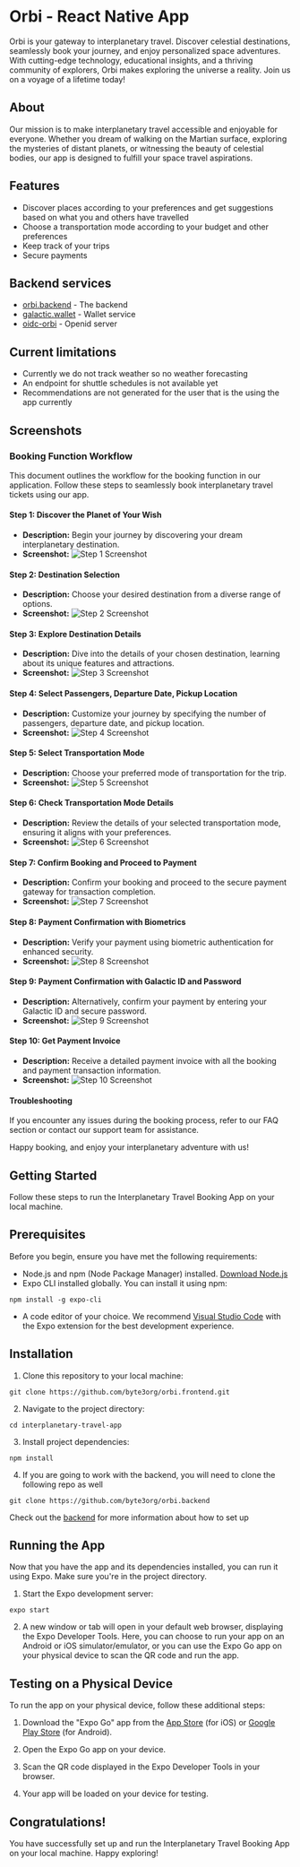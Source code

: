 
# Orbi - React Native App

Orbi is your gateway to interplanetary travel. Discover celestial destinations, seamlessly book your journey, and enjoy personalized space adventures. With cutting-edge technology, educational insights, and a thriving community of explorers, Orbi makes exploring the universe a reality. Join us on a voyage of a lifetime today!
## About

Our mission is to make interplanetary travel accessible and enjoyable for everyone. Whether you dream of walking on the Martian surface, exploring the mysteries of distant planets, or witnessing the beauty of celestial bodies, our app is designed to fulfill your space travel aspirations.

## Features

- Discover places according to your preferences and get suggestions based on what you and others have travelled
- Choose a transportation mode according to your budget and other preferences
- Keep track of your trips
- Secure payments

## Backend services

- [orbi.backend](https://github.com/byte3org/orbi.backend) - The backend
- [galactic.wallet](https://github.com/byte3org/galactic.wallet) - Wallet service
- [oidc-orbi](https://github.com/byte3org/oidc-orbi) - Openid server

## Current limitations

- Currently we do not track weather so no weather forecasting
- An endpoint for shuttle schedules is not available yet
- Recommendations are not generated for the user that is the using the app currently

## Screenshots

### Booking Function Workflow

This document outlines the workflow for the booking function in our application. Follow these steps to seamlessly book interplanetary travel tickets using our app.

#### Step 1: Discover the Planet of Your Wish

- **Description:** Begin your journey by discovering your dream interplanetary destination.
- **Screenshot:** ![Step 1 Screenshot](assets/screenshots/1b.JPG)

#### Step 2: Destination Selection

- **Description:** Choose your desired destination from a diverse range of options.
- **Screenshot:** ![Step 2 Screenshot](assets/screenshots/2b.JPG)

#### Step 3: Explore Destination Details

- **Description:** Dive into the details of your chosen destination, learning about its unique features and attractions.
- **Screenshot:** ![Step 3 Screenshot](assets/screenshots/3b.JPG)

#### Step 4: Select Passengers, Departure Date, Pickup Location

- **Description:** Customize your journey by specifying the number of passengers, departure date, and pickup location.
- **Screenshot:** ![Step 4 Screenshot](assets/screenshots/4b.JPG)

#### Step 5: Select Transportation Mode

- **Description:** Choose your preferred mode of transportation for the trip.
- **Screenshot:** ![Step 5 Screenshot](assets/screenshots/5b.JPG)

#### Step 6: Check Transportation Mode Details

- **Description:** Review the details of your selected transportation mode, ensuring it aligns with your preferences.
- **Screenshot:** ![Step 6 Screenshot](assets/screenshots/6b.JPG)

#### Step 7: Confirm Booking and Proceed to Payment

- **Description:** Confirm your booking and proceed to the secure payment gateway for transaction completion.
- **Screenshot:** ![Step 7 Screenshot](assets/screenshots/7b.jpg)

#### Step 8: Payment Confirmation with Biometrics

- **Description:** Verify your payment using biometric authentication for enhanced security.
- **Screenshot:** ![Step 8 Screenshot](assets/screenshots/8b.JPG)

#### Step 9: Payment Confirmation with Galactic ID and Password

- **Description:** Alternatively, confirm your payment by entering your Galactic ID and secure password.
- **Screenshot:** ![Step 9 Screenshot](assets/screenshots/9b.JPG)

#### Step 10: Get Payment Invoice

- **Description:** Receive a detailed payment invoice with all the booking and payment transaction information.
- **Screenshot:** ![Step 10 Screenshot](assets/screenshots/10b.JPG)

#### Troubleshooting

If you encounter any issues during the booking process, refer to our FAQ section or contact our support team for assistance.

Happy booking, and enjoy your interplanetary adventure with us!

## Getting Started


Follow these steps to run the Interplanetary Travel Booking App on your local machine.

## Prerequisites

Before you begin, ensure you have met the following requirements:

- Node.js and npm (Node Package Manager) installed. [Download Node.js](https://nodejs.org/)
- Expo CLI installed globally. You can install it using npm:

```npm install -g expo-cli```


- A code editor of your choice. We recommend [Visual Studio Code](https://code.visualstudio.com/) with the Expo extension for the best development experience.

## Installation

1. Clone this repository to your local machine:


```git clone https://github.com/byte3org/orbi.frontend.git```


2. Navigate to the project directory:

```cd interplanetary-travel-app```


3. Install project dependencies:

```npm install```

4. If you are going to work with the backend, you will need to clone the following repo as well

```git clone https://github.com/byte3org/orbi.backend```

Check out the [backend](https://github.com/byte3org/orbi.backend) for more information about how to set up


## Running the App

Now that you have the app and its dependencies installed, you can run it using Expo. Make sure you're in the project directory.

1. Start the Expo development server:

```expo start```


2. A new window or tab will open in your default web browser, displaying the Expo Developer Tools. Here, you can choose to run your app on an Android or iOS simulator/emulator, or you can use the Expo Go app on your physical device to scan the QR code and run the app.

## Testing on a Physical Device

To run the app on your physical device, follow these additional steps:

1. Download the "Expo Go" app from the [App Store](https://apps.apple.com/us/app/expo-go/id982107779) (for iOS) or [Google Play Store](https://play.google.com/store/apps/details?id=host.exp.exponent) (for Android).

2. Open the Expo Go app on your device.

3. Scan the QR code displayed in the Expo Developer Tools in your browser.

4. Your app will be loaded on your device for testing.

## Congratulations!

You have successfully set up and run the Interplanetary Travel Booking App on your local machine. Happy exploring!

